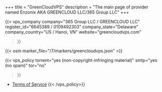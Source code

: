 +++
title = "GreenCloudVPS"
description = "The main page of provider named Enzonix AKA GREENCLOUD LLC/365 Group LLC"
+++

{{< vps_company
company="365 Group LLC / GREENCLOUD LLC"
register_id="6645389 / 0109492303"
company_state="Delaware"
company_country="US / Hanoi, VN"
website="greencloudvps.com"
>}}

{{< osm marker_file="/7/markers/greencloudvps.json" >}}

{{< vps_policy
torrent="yes (non-copyright-infringing material)"
smtp="yes (no spam)"
tor="no"
>}}
* [Terms of Service](https://greencloudvps.com/terms-of-service.php)
{{< /vps_policy>}}
